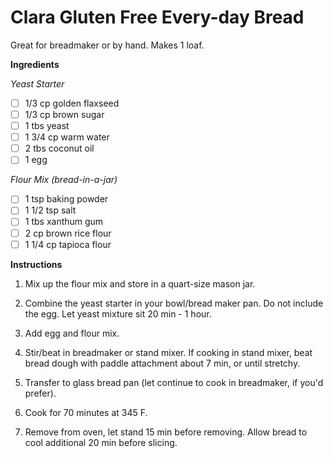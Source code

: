 <h1>Clara Gluten Free Every-day Bread </h1>
Great for breadmaker or by hand. Makes 1 loaf.

**Ingredients**

*Yeast Starter*
- [ ] 1/3 cp golden flaxseed
- [ ] 1/3 cp brown sugar
- [ ] 1 tbs yeast
- [ ] 1 3/4 cp warm water
- [ ] 2 tbs coconut oil
- [ ] 1 egg

*Flour Mix (bread-in-a-jar)*
- [ ] 1 tsp baking powder
- [ ] 1 1/2 tsp salt
- [ ] 1 tbs xanthum gum
- [ ] 2 cp brown rice flour
- [ ] 1 1/4 cp tapioca flour

**Instructions**

1. Mix up the flour mix and store in a quart-size mason jar.

2. Combine the yeast starter in your bowl/bread maker pan. Do not include the egg. Let yeast mixture sit 20 min - 1 hour. 

3. Add egg and flour mix.

4. Stir/beat in breadmaker or stand mixer. If cooking in stand mixer, beat bread dough with paddle attachment about 7 min, or until stretchy.

5. Transfer to glass bread pan (let continue to cook in breadmaker, if you'd prefer).

6. Cook for 70 minutes at 345 F.

7. Remove from oven, let stand 15 min before removing. Allow bread to cool additional 20 min before slicing. 
